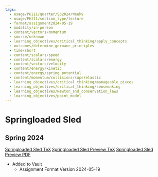 ```yaml
---
tags:
  - usage/PH211/quarter/Sp2024/Week9
  - usage/PH211/section_type/lecture
  - format/assignment2024-05-19
  - modality/in-person
  - content/vectors/momentum
  - source/unknown
  - learning_objectives/critical_thinking/apply_concepts
  - outcomes/determine_germane_principles
  - time/short
  - content/scalars/speed
  - content/scalars/energy
  - content/vectors/velocity
  - content/energy/kinetic
  - content/energy/spring_potential
  - content/momentum/collisions/superelastic
  - learning_objectives/critical_thinking/manageable_pieces
  - learning_objectives/critical_thinking/sensemaking
  - learning_objectives/Newton_and_conservation_laws
  - learning_objectives/point_model
---
```

# Springloaded Sled
## Spring 2024
[Springloaded Sled TeX](./Springloaded_Sled.tex)
[Springloaded Sled Preview TeX](./Springloaded_Sled_Preview.tex)
[Springloaded Sled Preview PDF](./Springloaded_Sled_Preview.pdf)
* Added to Vault
	* Assignment Format Version 2024-05-19